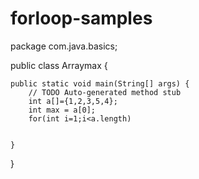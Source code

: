 # forloop-samples
package com.java.basics;

public class Arraymax {

	public static void main(String[] args) {
		// TODO Auto-generated method stub
		int a[]={1,2,3,5,4};
		int max = a[0];
		for(int i=1;i<a.length)
		

	}

}

